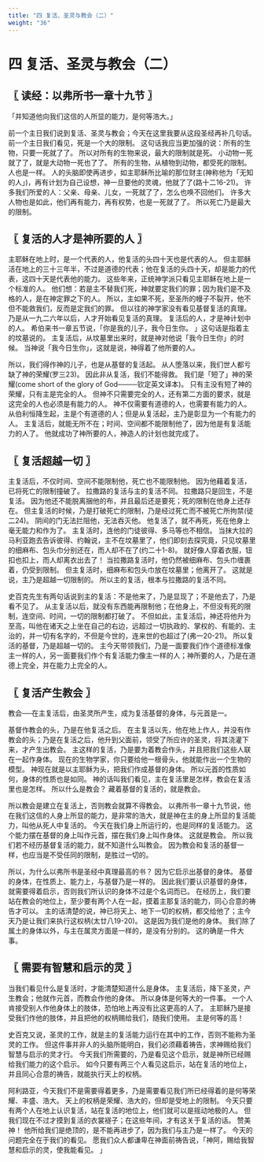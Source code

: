 ```yaml
---
title: "四 复活、圣灵与教会（二）"
weight: "36"
---
```


# 四 复活、圣灵与教会（二）


## 〖 读经：以弗所书一章十九节 〗

「并知道他向我们这信的人所显的能力，是何等浩大。」

前一个主日我们说到复活、圣灵与教会；今天在这里我要从这段圣经再补几句话。
前一个主日我们看见，死是一个大的限制。
这句话我应当更加强的说：所有的生物，只要一死就了了。
所以对所有的生物来说，最大的限制就是死。
小动物一死就了了，就是大动物一死也了了。
所有的生物，从植物到动物，都受死的限制。
人也是一样。
人的头脑即使再进步，如主耶稣所比喻的那位财主(神称他为「无知的人」)，再有计划为自己设想，神一旦要他的灵魂，他就了了(路十二16-21)。
许多我们所爱的人：父亲、母亲、儿女，一死就了了，怎么也唤不回他们。
许多大人物也是如此，他们再有能力，再有权势，也是一死就了了。
所以死亡乃是最大的限制。

## 〖 复活的人才是神所要的人 〗

主耶稣在地上时，是一个代表的人，他复活的头四十天也是代表的人。
但主耶稣活在地上的三十三年半，不过是道德的代表；他在复活的头四十天，却是能力的代表，这四十天是代表他的能力。
这些年来，正统神学派只看见主耶稣在地上是一个标准的人。
他们想：若是主不替我们死，神就要定我们的罪；因为我们是不及格的人，是在神定罪之下的人。
所以，主如果不死，至圣所的幔子不裂开，他不但不能救我们，反而是定我们的罪。
但以往的神学家没有看见基督复活的真理。
乃是从一九二六年以后，人才开始看见复活的真理。
复活后的人，才是神计划中的人。
希伯来书一章五节说，「你是我的儿子，我今日生你。
」这句话是指着主的坟墓说的。
主复活后，从坟墓里出来时，就是神对他说「我今日生你」的时候。
当神说「我今日生你」，这就是说，神得着了他所要的人。

所以，我们得作神的儿子，也是从基督的复活起。
从人堕落以来，我们世人都亏缺了神的荣耀(罗三23)。
因此非从复活，我们不能得救。
我们是「短了」神的荣耀(come short of the glory of God────钦定英文译本)。
只有主没有短了神的荣耀，只有主是完全的人。
但神不只需要完全的人，还有第二方面的要求，就是这完全的人也必须是有能力的人。
神不仅需要有道德的人，也需要有能力的人。
从伯利恒降生起，主是个有道德的人；但是从复活起，主乃是彰显为一个有能力的人。
主复活后，就能无所不在；时间、空间都不能限制他了，因为他是有复活能力的人了。
他就成功了神所要的人，神造人的计划也就完成了。

## 〖 复活超越一切 〗

主复活后，不仅时间、空间不能限制他，死亡也不能限制他。
因为他藉着复活，已将死亡的限制撞破了。
拉撒路的复活与主的复活不同。
拉撒路只是回生，不是复活。
因为他还不能脱离捆他的布，并且最后还是要死；死的限制在他身上还存在。
但主复活的时候，乃是打破死亡的限制，乃是经过死亡而不被死亡所拘禁(徒二24)。
阴间的门无法拦阻他，无法吞灭他。
他复活了，就不再死，死在他身上毫无能力和作为了。
主复活时，连他的门徒彼得、多马等也不相信。
当抹大拉的马利亚跑去告诉彼得、约翰说，主不在坟墓里了，他们即刻去探究竟，只见坟墓里的细麻布、包头巾分别还在，而人却不在了(约二十1-8)。
就好像人穿着衣服，钮扣也扣上，而人却离衣出去了！
当拉撒路复活时，他仍然被细麻布、包头巾缠裹着，仍受到限制。
但主复活时，细麻布和包头巾放在坟墓里；他离开了。
这就是说，主乃是超越一切限制的。
所以主的复活，根本与拉撒路的复活不同。

史百克先生有两句话说到主的复活：不是他来了，乃是显现了；不是他去了，乃是看不见了。
从主复活以后，就没有东西能再限制他；在他身上，不但没有死的限制，连空间、时间，一切的限制都打破了。
不但如此，主复活后，神还将他升为至高，叫他在诸天之上坐在自己的右边，远超过一切执政的、掌权的、有能的、主治的，并一切有名字的，不但是今世的，连来世的也超过了(弗一20-21)。
所以复活的基督，乃是超越一切的。
主今天带领我们，乃是一面要我们作个道德标准像主一样的人，另一面要我们作个有复活能力像主一样的人；神所要的人，乃是在道德上完全，并在能力上完全的人。

## 〖 复活产生教会 〗

教会──在主复活后，由圣灵所产生，成为复活基督的身体，与元首是一。

基督作教会的头，乃是在他复活之后。
在主复活以先，他在地上作人，并没有作教会的头；乃是在复活之后，他升到父面前，领受了所应许的圣灵，将其浇灌下来，才产生出教会。
主这样的复活，乃是要为着教会作头，并且把我们这些人联在一起作身体。
现在的生物学家，你只要给他一根骨头，他就能作出一个生物的模型。
神现在就是以主耶稣为头，把我们作成基督的身体。
所以元首的性质如何，身体的性质也是如同。
神的话叫我们看见，主在复活里是怎样，教会在复活里也是怎样。
所以什么是教会？
藏着基督的复活的，就是教会。

所以教会是建立在复活上，否则教会就算不得教会。
以弗所书一章十九节说，他在我们这信的人身上所显的能力，是非常的浩大，就是神在主的身上所显的复活能力，叫他从死人中复活的。
今天在我们身上所运行的，也是同样的复活能力。
这个能力摆在基督的身上叫作元首，摆在我们身上叫作身体。
这就是教会。
所以我们若不经历基督复活的能力，就不知道什么叫教会。
因为教会和复活的基督一样，也应当是不受任同的限制，是胜过一切的。

所以，为什么以弗所书是圣经中真理最高的书？
因为它启示出基督的身体。
基督的身体，在性质上、能力上，与基督乃是一样的。
因此我们要认识基督的身体，就需要得着启示，否则我们所认识的身体不过是个名词而已。
在经历上，我们要站在教会的地位上，至少要有两个人在一起，摸着主那复活的能力，同心合意的祷告才可以。
主的话清楚的说，神已将天上、地下一切的权柄，都交给他了；主今天乃是让我们来执行这权柄(太廿八19-20)。
这是因为我们是他的身体。
我们除了属土的身体以外，与主在属灵方面是一样的，是没有分别的。
这的确是一件大事。

## 〖 需要有智慧和启示的灵 〗

当我们看见什么是复活时，才能清楚知道什么是身体。
主复活后，降下圣灵，产生教会；他就作元首，而教会作他的身体。
所以身体是何等大的一件事。
一个人肯接受别人作他身体上的肢体，恐怕地上再没有比这更高的人了。
主耶稣乃是接受我们作他的肢体，并且把他的权柄赐给我们，随我们使用。
主是何等的高！

史百克又说，圣灵的工作，就是主的复活能力运行在其中的工作，否则不能称为圣灵的工作。
但这件事并非人的头脑所能明白，我们必须藉着祷告，求神赐给我们智慧与启示的灵才行。
今天我们所需要的，乃是看见这个启示，就是神所已经赐给我们能力的这个启示。
如今只要有两三个人看见这启示，站在复活的地位上，并且同心合意的祷告，就能执行天上的权柄。

阿利路亚，今天我们不是需要得着更多，乃是需要看见我们所已经得着的是何等荣耀、丰盛、浩大。
天上的权柄是荣耀、浩大的，但却是受地上的限制。
今天只要有两个人在地上认识复活，站在复活的地位上，他们就可以是摇动地极的人。
但我们现在不过才摸到复活的衣裳襚子；在这些年间，才有这关于复活的话。
赞美神！
他所给我们是绝顶的，是不能再进步了，因为我们与主乃是一样了。
今天的问题完全在于我们的看见。
愿我们众人都谦卑在神面前祷告说，「神阿，赐给我智慧和启示的灵，使我能看见。
」
